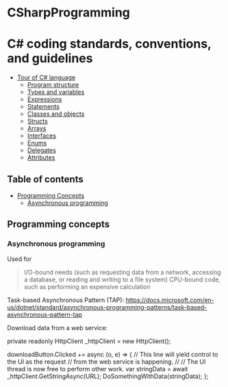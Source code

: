 # CSharpProgramming

# C# coding standards, conventions, and guidelines

* [Tour of C# language](https://docs.microsoft.com/en-us/dotnet/csharp/tour-of-csharp/)
  - [Program structure](https://docs.microsoft.com/en-us/dotnet/csharp/tour-of-csharp/program-structure)
  - [Types and variables](https://docs.microsoft.com/en-us/dotnet/csharp/tour-of-csharp/types-and-variables)
  - [Expressions](https://docs.microsoft.com/en-us/dotnet/csharp/tour-of-csharp/expressions)
  - [Statements](https://docs.microsoft.com/en-us/dotnet/csharp/tour-of-csharp/statements)
  - [Classes and objects](https://docs.microsoft.com/en-us/dotnet/csharp/tour-of-csharp/classes-and-objects)
  - [Structs](https://docs.microsoft.com/en-us/dotnet/csharp/tour-of-csharp/structs)
  - [Arrays](https://docs.microsoft.com/en-us/dotnet/csharp/tour-of-csharp/arrays)
  - [Interfaces](https://docs.microsoft.com/en-us/dotnet/csharp/tour-of-csharp/interfaces)
  - [Enums](https://docs.microsoft.com/en-us/dotnet/csharp/tour-of-csharp/enums)
  - [Delegates](https://docs.microsoft.com/en-us/dotnet/csharp/tour-of-csharp/delegates)
  - [Attributes](https://docs.microsoft.com/en-us/dotnet/csharp/tour-of-csharp/attributes)


## Table of contents

* [Programming Concepts](#programming-concepts)
  * [Asynchronous programming](#asynchronous-programming)


## Programming concepts
### Asynchronous programming
Used for
> I/O-bound needs (such as requesting data from a network, accessing a database, or reading and writing to a file system)
> CPU-bound code, such as performing an expensive calculation

Task-based Asynchronous Pattern (TAP): https://docs.microsoft.com/en-us/dotnet/standard/asynchronous-programming-patterns/task-based-asynchronous-pattern-tap

Download data from a web service:

private readonly HttpClient _httpClient = new HttpClient();

downloadButton.Clicked += async (o, e) =>
{
    // This line will yield control to the UI as the request
    // from the web service is happening.
    //
    // The UI thread is now free to perform other work.
    var stringData = await _httpClient.GetStringAsync(URL);
    DoSomethingWithData(stringData);
};
